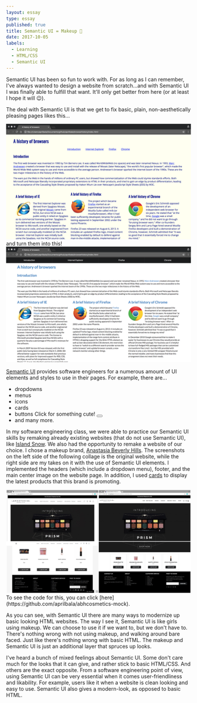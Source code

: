 ```yaml
---
layout: essay
type: essay
published: true
title: Semantic UI = Makeup 💄
date: 2017-10-05
labels:
  - Learning
  - HTML/CSS
  - Semantic UI
---
```


Semantic UI has been so fun to work with. For as long as I can remember, I've always wanted to design a website from scratch...and with Semantic UI I was finally able to fulfill that want. It'll only get better from here (or at least I hope it will 😉).

The deal with Semantic UI is that we get to fix basic, plain, non-aesthetically pleasing pages likes this...
<center><img src="../images/browserhistory-htmlcss.png" width="600px"></center>
and turn them into this!
<center><img src="../images/browserhistory-semanticui.png" width="600px"></center>

[Semantic UI](https://semantic-ui.com/) provides software engineers for a numerous amount of UI elements and styles to use in their pages. For example, there are...
- dropdowns
- menus
- icons <i class="hashtag icon"></i><i class="hand peace icon"></i>
- cards
- buttons    Click for something cute! <button class="ui icon button"><a href="https://static.pexels.com/photos/39317/chihuahua-dog-puppy-cute-39317.jpeg"><i class="photo icon"></i></a></button>
- and many more.

In my software engineering class, we were able to practice our Semantic UI skills by remaking already existing websites (that do not use Semantic UI), like [Island Snow](https://islandsnow.com/). We also had the opportunity to remake a website of our choice. I chose a makeup brand, [Anastasia Beverly Hills](http://www.anastasiabeverlyhills.com/). The screenshots on the left side of the following collage is the original website, while the right side are my takes on it with the use of Semantic UI elements. I implemented the headers (which include a dropdown menu), footer, and the main center image on the website page. In addition, I used [cards](https://semantic-ui.com/views/card.html) to display the latest products that this brand is promoting.
<center>
<div class="ui images"><img src="../images/abh.jpg" width="600px"></div>
</center>
To see the code for this, you can click [here](https://github.com/aprilbala/abhcosmetics-mock).

As you can see, with Semantic UI there are many ways to modernize up basic looking HTML websites. The way I see it, Semantic UI is like girls using makeup. We can choose to use it if we want to, but we don't have to. There's nothing wrong with not using makeup, and walking around bare faced. Just like there's nothing wrong with basic HTML. The makeup and Semantic UI is just an additional layer that spruces up looks.

I've heard a bunch of mixed feelings about Semantic UI. Some don't care much for the looks that it can give, and rather stick to basic HTML/CSS. And others are the exact opposite. From a software engineering point of view, using Semantic UI can be very essential when it comes user-friendliness and likability. For example, users like it when a website is clean looking and easy to use. Semantic UI also gives a modern-look, as opposed to basic HTML.
